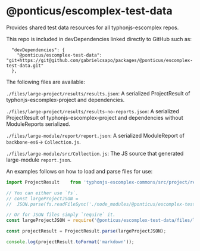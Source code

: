 # @ponticus/escomplex-test-data

Provides shared test data resources for all typhonjs-escomplex repos.

This repo is included in devDependencies linked directly to GitHub such as:
```
  "devDependencies": {
    "@ponticus/escomplex-test-data": "git+https://git@github.com/gabrielcsapo/packages/@ponticus/escomplex-test-data.git"
  },
```

The following files are available:

`./files/large-project/results/results.json`: A serialized ProjectResult of typhonjs-escomplex-project and dependencies. 

`./files/large-project/results/results-no-reports.json`: A serialized ProjectResult of typhonjs-escomplex-project and dependencies without ModuleReports serialized. 

`./files/large-module/report/report.json`: A serialized ModuleReport of `backbone-es6`-> `Collection.js`. 

`./files/large-module/src/Collection.js`: The JS source that generated large-module `report.json`. 

An examples follows on how to load and parse files for use:

```js
import ProjectResult    from 'typhonjs-escomplex-commons/src/project/result/ProjectResult';

// You can either use `fs`.
// const largeProjectJSON = 
//  JSON.parse(fs.readFileSync('./node_modules/@ponticus/escomplex-test-data/files/large-project/results/results.json', 'utf8'));

// Or for JSON files simply `require` it.
const largeProjectJSON = require('@ponticus/escomplex-test-data/files/large-project/results/results');

const projectResult = ProjectResult.parse(largeProjectJSON);

console.log(projectResult.toFormat('markdown'));
```

